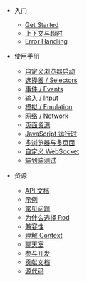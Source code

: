 <!-- markdownlint-disable MD041 -->

- 入门

  - [Get Started](get-started/README.md)
  - [上下文与超时](context-and-timeout.md)
  - [Error Handling](error-handling.md)

- 使用手册

  - [自定义浏览器启动](custom-launch.md)
  - [选择器 / Selectors](selectors/README.md)
  - [事件 / Events](events/README.md)
  - [输入 / Input](input.md)
  - [模拟 / Emulation](emulation.md)
  - [网络 / Network](network.md)
  - [页面资源](page-resources/README.md)
  - [JavaScript 运行时](javascript-runtime.md)
  - [多浏览器与多页面](browsers-pages.md)
  - [自定义 WebSocket](custom-websocket.md)
  - [端到端测试](end-to-end-testing.md)

- 资源

  - [API 文档](api-reference.md)
  - [示例](examples.md)
  - [常见问题](faq/README.md)
  - [为什么选择 Rod](why-rod.md)
  - [兼容性](compatibility.md)
  - [理解 Context](understand-context.md)
  - [聊天室](chat-room.md)
  - [参与开发](join-development.md)
  - [贡献文档](contribute-doc.md)
  - [源代码](source-code.md)

